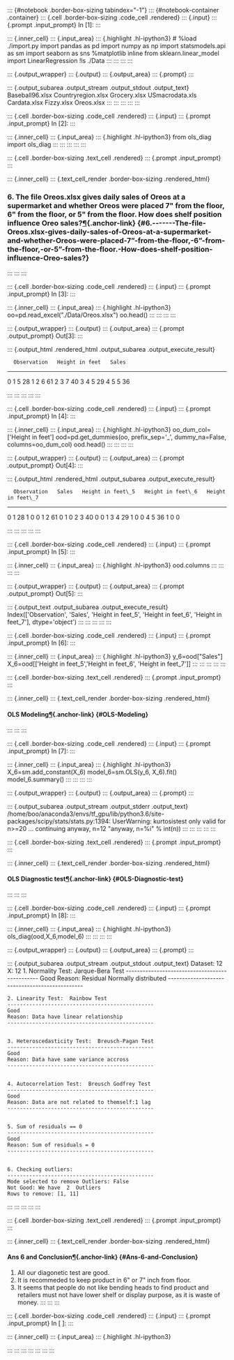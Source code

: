 ::: {#notebook .border-box-sizing tabindex="-1"}
::: {#notebook-container .container}
::: {.cell .border-box-sizing .code_cell .rendered}
::: {.input}
::: {.prompt .input_prompt}
In \[1\]:
:::

::: {.inner_cell}
::: {.input_area}
::: {.highlight .hl-ipython3}
    # %load ./import.py
    import pandas as pd
    import numpy as np
    import statsmodels.api as sm
    import seaborn as sns
    %matplotlib inline
    from sklearn.linear_model import LinearRegression
    !ls ./Data
:::
:::
:::
:::

::: {.output_wrapper}
::: {.output}
::: {.output_area}
::: {.prompt}
:::

::: {.output_subarea .output_stream .output_stdout .output_text}
    Baseball96.xlsx  Countryregion.xlsx  Grocery.xlsx  USmacrodata.xls
    Cardata.xlsx     Fizzy.xlsx      Oreos.xlsx
:::
:::
:::
:::
:::

::: {.cell .border-box-sizing .code_cell .rendered}
::: {.input}
::: {.prompt .input_prompt}
In \[2\]:
:::

::: {.inner_cell}
::: {.input_area}
::: {.highlight .hl-ipython3}
    from ols_diag import ols_diag
:::
:::
:::
:::
:::

::: {.cell .border-box-sizing .text_cell .rendered}
::: {.prompt .input_prompt}
:::

::: {.inner_cell}
::: {.text_cell_render .border-box-sizing .rendered_html}
### 6. The file Oreos.xlsx gives daily sales of Oreos at a supermarket and whether Oreos were placed 7" from the floor, 6" from the floor, or 5" from the floor. How does shelf position influence Oreo sales?[¶](#6.-------The-file-Oreos.xlsx-gives-daily-sales-of-Oreos-at-a-supermarket-and-whether-Oreos-were-placed-7”-from-the-floor,-6”-from-the-floor,-or-5”-from-the-floor.-How-does-shelf-position-influence-Oreo-sales?){.anchor-link} {#6.-------The-file-Oreos.xlsx-gives-daily-sales-of-Oreos-at-a-supermarket-and-whether-Oreos-were-placed-7”-from-the-floor,-6”-from-the-floor,-or-5”-from-the-floor.-How-does-shelf-position-influence-Oreo-sales?}
:::
:::
:::

::: {.cell .border-box-sizing .code_cell .rendered}
::: {.input}
::: {.prompt .input_prompt}
In \[3\]:
:::

::: {.inner_cell}
::: {.input_area}
::: {.highlight .hl-ipython3}
    oo=pd.read_excel("./Data/Oreos.xlsx")
    oo.head()
:::
:::
:::
:::

::: {.output_wrapper}
::: {.output}
::: {.output_area}
::: {.prompt .output_prompt}
Out\[3\]:
:::

::: {.output_html .rendered_html .output_subarea .output_execute_result}
<div>

      Observation   Height in feet   Sales
  --- ------------- ---------------- -------
  0   1             5                28
  1   2             6                61
  2   3             7                40
  3   4             5                29
  4   5             5                36

</div>
:::
:::
:::
:::
:::

::: {.cell .border-box-sizing .code_cell .rendered}
::: {.input}
::: {.prompt .input_prompt}
In \[4\]:
:::

::: {.inner_cell}
::: {.input_area}
::: {.highlight .hl-ipython3}
    oo_dum_col=['Height in feet']
    ood=pd.get_dummies(oo, prefix_sep='_', dummy_na=False, columns=oo_dum_col)
    ood.head()
:::
:::
:::
:::

::: {.output_wrapper}
::: {.output}
::: {.output_area}
::: {.prompt .output_prompt}
Out\[4\]:
:::

::: {.output_html .rendered_html .output_subarea .output_execute_result}
<div>

      Observation   Sales   Height in feet\_5   Height in feet\_6   Height in feet\_7
  --- ------------- ------- ------------------- ------------------- -------------------
  0   1             28      1                   0                   0
  1   2             61      0                   1                   0
  2   3             40      0                   0                   1
  3   4             29      1                   0                   0
  4   5             36      1                   0                   0

</div>
:::
:::
:::
:::
:::

::: {.cell .border-box-sizing .code_cell .rendered}
::: {.input}
::: {.prompt .input_prompt}
In \[5\]:
:::

::: {.inner_cell}
::: {.input_area}
::: {.highlight .hl-ipython3}
    ood.columns
:::
:::
:::
:::

::: {.output_wrapper}
::: {.output}
::: {.output_area}
::: {.prompt .output_prompt}
Out\[5\]:
:::

::: {.output_text .output_subarea .output_execute_result}
    Index(['Observation', 'Sales', 'Height in feet_5', 'Height in feet_6',
           'Height in feet_7'],
          dtype='object')
:::
:::
:::
:::
:::

::: {.cell .border-box-sizing .code_cell .rendered}
::: {.input}
::: {.prompt .input_prompt}
In \[6\]:
:::

::: {.inner_cell}
::: {.input_area}
::: {.highlight .hl-ipython3}
    y_6=ood["Sales"]
    X_6=ood[['Height in feet_5','Height in feet_6', 'Height in feet_7']]
:::
:::
:::
:::
:::

::: {.cell .border-box-sizing .text_cell .rendered}
::: {.prompt .input_prompt}
:::

::: {.inner_cell}
::: {.text_cell_render .border-box-sizing .rendered_html}
#### OLS Modeling[¶](#OLS-Modeling){.anchor-link} {#OLS-Modeling}
:::
:::
:::

::: {.cell .border-box-sizing .code_cell .rendered}
::: {.input}
::: {.prompt .input_prompt}
In \[7\]:
:::

::: {.inner_cell}
::: {.input_area}
::: {.highlight .hl-ipython3}
    X_6=sm.add_constant(X_6)
    model_6=sm.OLS(y_6, X_6).fit()
    model_6.summary()
:::
:::
:::
:::

::: {.output_wrapper}
::: {.output}
::: {.output_area}
::: {.prompt}
:::

::: {.output_subarea .output_stream .output_stderr .output_text}
    /home/boo/anaconda3/envs/tf_gpu/lib/python3.6/site-packages/scipy/stats/stats.py:1394: UserWarning: kurtosistest only valid for n>=20 ... continuing anyway, n=12
      "anyway, n=%i" % int(n))
:::
:::
:::
:::
:::

::: {.cell .border-box-sizing .text_cell .rendered}
::: {.prompt .input_prompt}
:::

::: {.inner_cell}
::: {.text_cell_render .border-box-sizing .rendered_html}
#### OLS Diagnostic test[¶](#OLS-Diagnostic-test){.anchor-link} {#OLS-Diagnostic-test}
:::
:::
:::

::: {.cell .border-box-sizing .code_cell .rendered}
::: {.input}
::: {.prompt .input_prompt}
In \[8\]:
:::

::: {.inner_cell}
::: {.input_area}
::: {.highlight .hl-ipython3}
    ols_diag(ood,X_6,model_6)
:::
:::
:::
:::

::: {.output_wrapper}
::: {.output}
::: {.output_area}
::: {.prompt}
:::

::: {.output_subarea .output_stream .output_stdout .output_text}
    Dataset:    12
    X:   12
    1. Normality Test:  Jarque-Bera Test
    -----------------------------------------------
    Good
    Reason: Residual Normally distributed
    -----------------------------------------------


    2. Linearity Test:  Rainbow Test
    -----------------------------------------------
    Good
    Reason: Data have linear relationship
    -----------------------------------------------


    3. Heteroscedasticity Test:  Breusch-Pagan Test
    -----------------------------------------------
    Good
    Reason: Data have same variance accross
    -----------------------------------------------


    4. Autocorrelation Test:  Breusch Godfrey Test
    -----------------------------------------------
    Good
    Reason: Data are not related to themself:1 lag
    -----------------------------------------------


    5. Sum of residuals == 0
    -----------------------------------------------
    Good
    Reason: Sum of residuals = 0
    -----------------------------------------------


    6. Checking outliers:
    -----------------------------------------------
    Mode selected to remove Outliers: False
    Not Good: We have  2  Outliers
    Rows to remove: [1, 11]
:::
:::
:::
:::
:::

::: {.cell .border-box-sizing .text_cell .rendered}
::: {.prompt .input_prompt}
:::

::: {.inner_cell}
::: {.text_cell_render .border-box-sizing .rendered_html}
#### Ans 6 and Conclusion[¶](#Ans-6-and-Conclusion){.anchor-link} {#Ans-6-and-Conclusion}

1.  All our diagonetic test are good.
2.  It is recommeded to keep product in 6\" or 7\" inch from floor.
3.  It seems that people do not like bending heads to find product and
    retailers must not have lower shelf or display purpose, as it is
    waste of money.
:::
:::
:::

::: {.cell .border-box-sizing .code_cell .rendered}
::: {.input}
::: {.prompt .input_prompt}
In \[ \]:
:::

::: {.inner_cell}
::: {.input_area}
::: {.highlight .hl-ipython3}
     
:::
:::
:::
:::
:::
:::
:::
